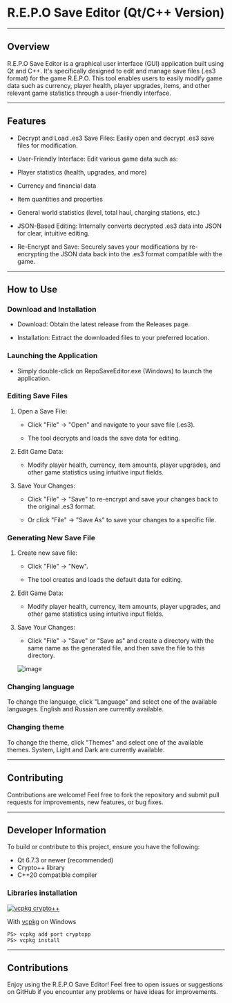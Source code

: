 R.E.P.O Save Editor (Qt/C++ Version)
=======

---
## Overview

R.E.P.O Save Editor is a graphical user interface (GUI) application built using Qt and C++. It's specifically designed to edit and manage save files (.es3 format) for the game R.E.P.O. This tool enables users to easily modify game data such as currency, player health, player upgrades, items, and other relevant game statistics through a user-friendly interface.

---
## Features

- Decrypt and Load .es3 Save Files: Easily open and decrypt .es3 save files for modification.

- User-Friendly Interface: Edit various game data such as:

- Player statistics (health, upgrades, and more)

- Currency and financial data

- Item quantities and properties

- General world statistics (level, total haul, charging stations, etc.)

- JSON-Based Editing: Internally converts decrypted .es3 data into JSON for clear, intuitive editing.

- Re-Encrypt and Save: Securely saves your modifications by re-encrypting the JSON data back into the .es3 format compatible with the game.

---
## How to Use

### Download and Installation

- Download: Obtain the latest release from the Releases page.

- Installation: Extract the downloaded files to your preferred location.

### Launching the Application

- Simply double-click on RepoSaveEditor.exe (Windows) to launch the application.

### Editing Save Files

1. Open a Save File:

    - Click "File" → "Open" and navigate to your save file (.es3).

    - The tool decrypts and loads the save data for editing.

2. Edit Game Data:

    - Modify player health, currency, item amounts, player upgrades, and other game statistics using intuitive input fields.

3. Save Your Changes:

    - Click "File" → "Save" to re-encrypt and save your changes back to the original .es3 format.

    - Or click "File" → "Save As" to save your changes to a specific file.

### Generating New Save File

1. Create new save file:

    - Click "File" → "New".

    - The tool creates and loads the default data for editing.

2. Edit Game Data:

    - Modify player health, currency, item amounts, player upgrades, and other game statistics using intuitive input fields.

3. Save Your Changes:

    - Click "File" → "Save" or "Save as" and create a directory with the same name as the generated file, and then save the file to this directory.
   
   ![image](https://github.com/user-attachments/assets/a2fb4869-9de1-4ccf-ac8d-ab9a7d2b940c)


### Changing language

To change the language, click "Language" and select one of the available languages. English and Russian are currently available.

### Changing theme

To change the theme, click "Themes" and select one of the available themes. System, Light and Dark are currently available.

---
## Contributing

Contributions are welcome! Feel free to fork the repository and submit pull requests for improvements, new features, or bug fixes.

---
## Developer Information

To build or contribute to this project, ensure you have the following:

- Qt 6.7.3 or newer (recommended)
- Crypto++ library
- C++20 compatible compiler

### Libraries installation

[![vcpkg crypto++](https://img.shields.io/badge/crypto++-8.9.0-green)](https://repology.org/metapackage/cryptopp)

With [vcpkg](https://github.com/Microsoft/vcpkg) on Windows
```
PS> vcpkg add port cryptopp
PS> vcpkg install
```


---
## Contributions

Enjoy using the R.E.P.O Save Editor! Feel free to open issues or suggestions on GitHub if you encounter any problems or have ideas for improvements.
